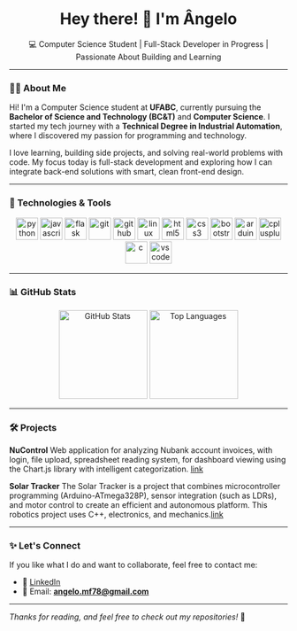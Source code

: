 <h1 align="center">Hey there! 👋 I'm Ângelo</h1>
<p align="center">
  💻 Computer Science Student | Full-Stack Developer in Progress | Passionate About Building and Learning
</p>

---

### 👨‍💻 About Me

Hi! I'm a Computer Science student at **UFABC**, currently pursuing the **Bachelor of Science and Technology (BC&T)** and **Computer Science**. I started my tech journey with a **Technical Degree in Industrial Automation**, where I discovered my passion for programming and technology.

I love learning, building side projects, and solving real-world problems with code. My focus today is full-stack development and exploring how I can integrate back-end solutions with smart, clean front-end design.

---

### 🧠 Technologies & Tools

<p align="center">
  <img src="https://cdn.jsdelivr.net/gh/devicons/devicon/icons/python/python-original.svg" height="40" alt="python"/>
  <img src="https://cdn.jsdelivr.net/gh/devicons/devicon/icons/javascript/javascript-original.svg" height="40" alt="javascript"/>
  <img src="https://cdn.jsdelivr.net/gh/devicons/devicon/icons/flask/flask-original.svg" height="40" alt="flask"/>
  <img src="https://cdn.jsdelivr.net/gh/devicons/devicon/icons/git/git-original.svg" height="40" alt="git"/>
  <img src="https://cdn.jsdelivr.net/gh/devicons/devicon/icons/github/github-original.svg" height="40" alt="github"/>
  <img src="https://cdn.jsdelivr.net/gh/devicons/devicon/icons/linux/linux-original.svg" height="40" alt="linux"/>
  <img src="https://cdn.jsdelivr.net/gh/devicons/devicon/icons/html5/html5-original.svg" height="40" alt="html5"/>
  <img src="https://cdn.jsdelivr.net/gh/devicons/devicon/icons/css3/css3-original.svg" height="40" alt="css3"/>
  <img src="https://cdn.jsdelivr.net/gh/devicons/devicon/icons/bootstrap/bootstrap-original.svg" height="40" alt="bootstrap"/>
  <img src="https://cdn.jsdelivr.net/gh/devicons/devicon/icons/arduino/arduino-original.svg" height="40" alt="arduino"/>
  <img src="https://cdn.jsdelivr.net/gh/devicons/devicon/icons/cplusplus/cplusplus-original.svg" height="40" alt="cplusplus"/>
  <img src="https://cdn.jsdelivr.net/gh/devicons/devicon/icons/c/c-original.svg" height="40" alt="c"/>
  <img src="https://cdn.jsdelivr.net/gh/devicons/devicon/icons/vscode/vscode-original.svg" height="40" alt="vscode"/>
</p>

---

### 📊 GitHub Stats

<div align="center">
  <img src="https://github-readme-stats.vercel.app/api?username=AngeloFinassi&show_icons=true&theme=tokyonight" alt="GitHub Stats" height="160"/>
  <img src="https://github-readme-stats.vercel.app/api/top-langs/?username=AngeloFinassi&layout=compact&theme=tokyonight" alt="Top Languages" height="160"/>
</div>

---
### 🛠️ Projects

**NuControl**
Web application for analyzing Nubank account invoices, with login, file upload, spreadsheet reading system, for dashboard viewing using the Chart.js library with intelligent categorization. [link](https://github.com/AngeloFinassi/NuControl)

**Solar Tracker**
The Solar Tracker is a project that combines microcontroller programming (Arduino-ATmega328P), sensor integration (such as LDRs), and motor control to create an efficient and autonomous platform. This robotics project uses C++, electronics, and mechanics.[link](https://github.com/AngeloFinassi/Solar-Tracker---TCC)

---

### ✨ Let's Connect

If you like what I do and want to collaborate, feel free to contact me:

- 💼 [LinkedIn](https://www.linkedin.com/in/angelo-mf/)
- 💌 Email: **angelo.mf78@gmail.com**

---

_Thanks for reading, and feel free to check out my repositories!_ 💖

